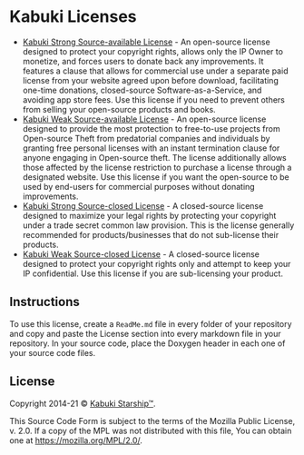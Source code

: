# Kabuki Licenses

* [Kabuki Strong Source-available License](./LicenseSourceAvailableWeak.md) - An open-source license designed to protect your copyright rights, allows only the IP Owner to monetize, and forces users to donate back any improvements. It features a clause that allows for commercial use under a separate paid license from your website agreed upon before download, facilitating one-time donations, closed-source Software-as-a-Service, and avoiding app store fees. Use this license if you need to prevent others from selling your open-source products and books.
* [Kabuki Weak Source-available License](./LicenseSourceAvailableStrong.md) - An open-source license designed to provide the most protection to free-to-use projects from Open-source Theft from predatorial companies and individuals by granting free personal licenses with an instant termination clause for anyone engaging in Open-source theft. The license additionally allows those affected by the license restriction to purchase a license through a designated website. Use this license if you want the open-source to be used by end-users for commercial purposes without donating improvements.
* [Kabuki Strong Source-closed License](./LicenseSourceClosedStrong.md) - A closed-source license designed to maximize your legal rights by protecting your copyright under a trade secret common law provision. This is the license generally recommended for products/businesses that do not sub-license their products.
* [Kabuki Weak Source-closed License](./LicenseSourceClosedWeak.md) - A closed-source license designed to protect your copyright rights only and attempt to keep your IP confidential. Use this license if you are sub-licensing your product.

## Instructions

To use this license, create a `ReadMe.md` file in every folder of your repository and copy and paste the License section into every markdown file in your repository. In your source code, place the Doxygen header in each one of your source code files.

## License

Copyright 2014-21 © [Kabuki Starship™](https://kabukistarship.com).

This Source Code Form is subject to the terms of the Mozilla Public License, v. 2.0. If a copy of the MPL was not distributed with this file, You can obtain one at <https://mozilla.org/MPL/2.0/>.
